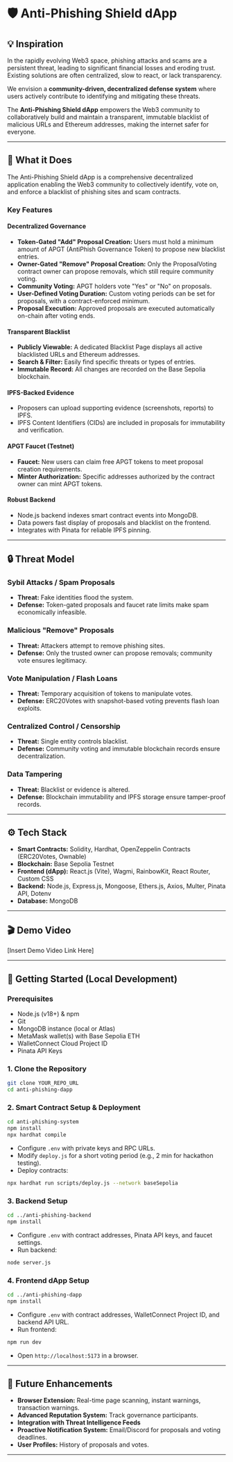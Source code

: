 
# 🛡️ Anti-Phishing Shield dApp

## 💡 Inspiration

In the rapidly evolving Web3 space, phishing attacks and scams are a persistent threat, leading to significant financial losses and eroding trust. Existing solutions are often centralized, slow to react, or lack transparency.  

We envision a **community-driven, decentralized defense system** where users actively contribute to identifying and mitigating these threats.  

The **Anti-Phishing Shield dApp** empowers the Web3 community to collaboratively build and maintain a transparent, immutable blacklist of malicious URLs and Ethereum addresses, making the internet safer for everyone.

---

## 🚀 What it Does

The Anti-Phishing Shield dApp is a comprehensive decentralized application enabling the Web3 community to collectively identify, vote on, and enforce a blacklist of phishing sites and scam contracts.

### Key Features

#### Decentralized Governance
- **Token-Gated "Add" Proposal Creation:** Users must hold a minimum amount of APGT (AntiPhish Governance Token) to propose new blacklist entries.  
- **Owner-Gated "Remove" Proposal Creation:** Only the ProposalVoting contract owner can propose removals, which still require community voting.  
- **Community Voting:** APGT holders vote "Yes" or "No" on proposals.  
- **User-Defined Voting Duration:** Custom voting periods can be set for proposals, with a contract-enforced minimum.  
- **Proposal Execution:** Approved proposals are executed automatically on-chain after voting ends.

#### Transparent Blacklist
- **Publicly Viewable:** A dedicated Blacklist Page displays all active blacklisted URLs and Ethereum addresses.  
- **Search & Filter:** Easily find specific threats or types of entries.  
- **Immutable Record:** All changes are recorded on the Base Sepolia blockchain.

#### IPFS-Backed Evidence
- Proposers can upload supporting evidence (screenshots, reports) to IPFS.  
- IPFS Content Identifiers (CIDs) are included in proposals for immutability and verification.

#### APGT Faucet (Testnet)
- **Faucet:** New users can claim free APGT tokens to meet proposal creation requirements.  
- **Minter Authorization:** Specific addresses authorized by the contract owner can mint APGT tokens.

#### Robust Backend
- Node.js backend indexes smart contract events into MongoDB.  
- Data powers fast display of proposals and blacklist on the frontend.  
- Integrates with Pinata for reliable IPFS pinning.

---

## 🔒 Threat Model

### Sybil Attacks / Spam Proposals
- **Threat:** Fake identities flood the system.  
- **Defense:** Token-gated proposals and faucet rate limits make spam economically infeasible.

### Malicious "Remove" Proposals
- **Threat:** Attackers attempt to remove phishing sites.  
- **Defense:** Only the trusted owner can propose removals; community vote ensures legitimacy.

### Vote Manipulation / Flash Loans
- **Threat:** Temporary acquisition of tokens to manipulate votes.  
- **Defense:** ERC20Votes with snapshot-based voting prevents flash loan exploits.

### Centralized Control / Censorship
- **Threat:** Single entity controls blacklist.  
- **Defense:** Community voting and immutable blockchain records ensure decentralization.

### Data Tampering
- **Threat:** Blacklist or evidence is altered.  
- **Defense:** Blockchain immutability and IPFS storage ensure tamper-proof records.

---

## ⚙️ Tech Stack

- **Smart Contracts:** Solidity, Hardhat, OpenZeppelin Contracts (ERC20Votes, Ownable)  
- **Blockchain:** Base Sepolia Testnet  
- **Frontend (dApp):** React.js (Vite), Wagmi, RainbowKit, React Router, Custom CSS  
- **Backend:** Node.js, Express.js, Mongoose, Ethers.js, Axios, Multer, Pinata API, Dotenv  
- **Database:** MongoDB

---

## 🎬 Demo Video

[Insert Demo Video Link Here]

---

## 🚀 Getting Started (Local Development)

### Prerequisites
- Node.js (v18+) & npm  
- Git  
- MongoDB instance (local or Atlas)  
- MetaMask wallet(s) with Base Sepolia ETH  
- WalletConnect Cloud Project ID  
- Pinata API Keys

### 1. Clone the Repository
```bash
git clone YOUR_REPO_URL
cd anti-phishing-dapp
````

### 2. Smart Contract Setup & Deployment

```bash
cd anti-phishing-system
npm install
npx hardhat compile
```

* Configure `.env` with private keys and RPC URLs.
* Modify `deploy.js` for a short voting period (e.g., 2 min for hackathon testing).
* Deploy contracts:

```bash
npx hardhat run scripts/deploy.js --network baseSepolia
```

### 3. Backend Setup

```bash
cd ../anti-phishing-backend
npm install
```

* Configure `.env` with contract addresses, Pinata API keys, and faucet settings.
* Run backend:

```bash
node server.js
```

### 4. Frontend dApp Setup

```bash
cd ../anti-phishing-dapp
npm install
```

* Configure `.env` with contract addresses, WalletConnect Project ID, and backend API URL.
* Run frontend:

```bash
npm run dev
```

* Open `http://localhost:5173` in a browser.

---

## 🔮 Future Enhancements

* **Browser Extension:** Real-time page scanning, instant warnings, transaction warnings.
* **Advanced Reputation System:** Track governance participants.
* **Integration with Threat Intelligence Feeds**
* **Proactive Notification System:** Email/Discord for proposals and voting deadlines.
* **User Profiles:** History of proposals and votes.

---

